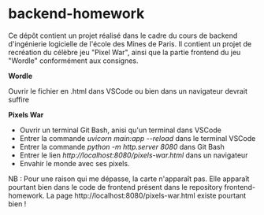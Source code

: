 # backend-homework
Ce dépôt contient un projet réalisé dans le cadre du cours de backend d'ingénierie logicielle de l'école des Mines de Paris. 
Il contient un projet de recréation du célèbre jeu "Pixel War", ainsi que la partie frontend du jeu "Wordle" conformément aux consignes. 

**Wordle**

Ouvrir le fichier en .html dans VSCode ou bien dans un navigateur devrait suffire

**Pixels War**
- Ouvrir un terminal Git Bash, anisi qu'un terminal dans VSCode
- Entrer la commande *uvicorn main:app --reload* dans le terminal VSCode
- Entrer la commande *python -m http.server 8080* dans Git Bash
- Entrer le lien *http://localhost:8080/pixels-war.html* dans un navigateur 
- Envahir le monde avec ses pixels.

NB : Pour une raison qui me dépasse, la carte n'apparaît pas. Elle apparaît pourtant bien dans le code de frontend présent dans le repository frontend-homework. La page http://localhost:8080/pixels-war.html existe pourtant bien !
